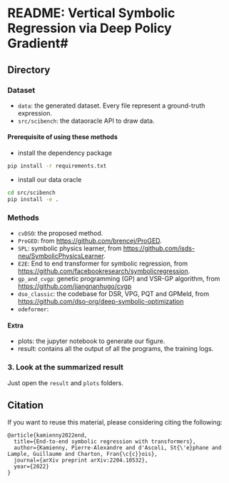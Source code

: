 # README: Vertical Symbolic Regression via Deep Policy Gradient#

## Directory

### Dataset

- `data`: the generated dataset. Every file represent a ground-truth expression.
- `src/scibench`: the dataoracle API to draw data.

#### Prerequisite of using these methods
- install the dependency package
```bash
pip install -r requirements.txt
```
- install our data oracle
```bash
cd src/scibench
pip install -e .
```

### Methods
- `cvDSO`: the proposed method.
- `ProGED`: from https://github.com/brencej/ProGED.
- `SPL`: symbolic physics learner, from https://github.com/isds-neu/SymbolicPhysicsLearner.
- `E2E`: End to end transformer for symbolic regression, from https://github.com/facebookresearch/symbolicregression.
- `gp_and_cvgp`: genetic programming  (GP) and VSR-GP algorithm, from https://github.com/jiangnanhugo/cvgp
- `dso_classic`: the codebase for DSR, VPG, PQT and GPMeld, from https://github.com/dso-org/deep-symbolic-optimization
- `odeformer`:

#### Extra
- plots: the jupyter notebook to generate our figure.
- result: contains all the output of all the programs, the training logs.


### 3. Look at the summarized result
Just open the `result` and `plots` folders.




## Citation

If you want to reuse this material, please considering citing the following:
```
@article{kamienny2022end,
  title={End-to-end symbolic regression with transformers},
  author={Kamienny, Pierre-Alexandre and d'Ascoli, St{\'e}phane and Lample, Guillaume and Charton, Fran{\c{c}}ois},
  journal={arXiv preprint arXiv:2204.10532},
  year={2022}
}
```

